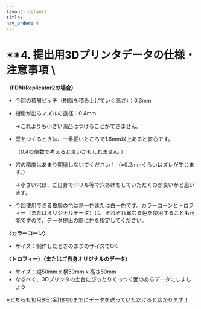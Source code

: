 ```yaml
---
layout: default
title:
nav_order: 4
---
```


# **4.  提出用3Dプリンタデータの仕様・注意事項 \
**（FDM/Replicator2の場合）**



*   今回の積層ピッチ（樹脂を積み上げていく高さ）：0.3mm
*   樹脂が出るノズルの直径：0.4mm

    →これよりも小さい凹凸はつけることができません。

*   壁をつくるときは、一番細いところで1.6mm以上あると安心です。

    （0.4の倍数で考えると良いかもしれません。）

*   穴の精度はあまり期待しないでください！（±0.2mmくらいはズレが生じます。）

    →小さい穴は、ご自身でドリル等で穴あけをしていただくのが良いかと思います。

*   今回使用できる樹脂の色は黒一色または白一色です。カラーコーンとトロフィー（またはオリジナルデータ）は、それぞれ異なる色を使用することも可能ですので、データ提出の際に色を指定してください。

**〈カラーコーン〉**



*   サイズ：制作したときのままのサイズでOK

**〈トロフィー〉（またはご自身オリジナルのデータ）**



*   サイズ：縦50mm x 横50mm x 高さ50mm
*   なるべく、3Dプリンタの土台にぴったりくっつく面のあるデータにしましょう

<span style="text-decoration:underline;">※どちらも10月9日(金)18:00までにデータを送っていただけると助かります！</span>
